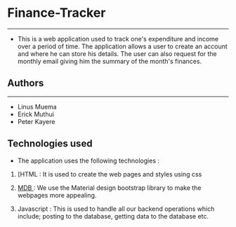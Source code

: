 # Finance-Tracker
-----------------
* This is a web application used to track one's expenditure and income over a period of time. The application allows a user to create an account and where he can store his details. The user can also request for the monthly email giving him the summary of the month's finances.

## Authors
-----------
* Linus Muema
* Erick Muthui
* Peter Kayere

## Technologies used
* The application uses the following technologies :

1. [HTML : It is used to create the web pages and styles using css

2. [MDB ](https://mdbootstrap.com/) : We use the Material design bootstrap library to make the webpages more appealing.

3. Javascript : This is used to handle all our backend operations which include; posting to the database, getting data to the database etc.
    


